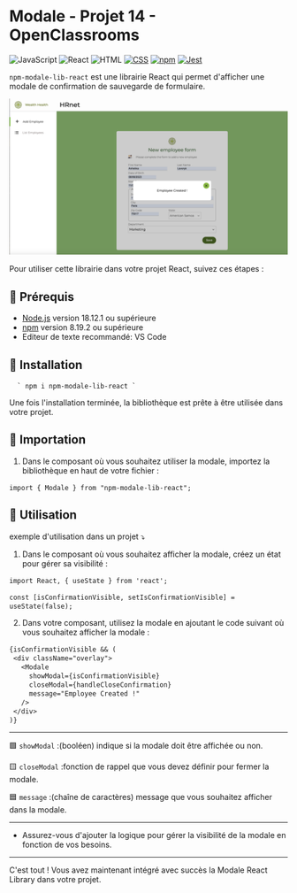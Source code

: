 # Modale - Projet 14 - OpenClassrooms
![JavaScript](https://img.shields.io/badge/JavaScript-F7DF1E?style=for-the-badge&logo=javascript&logoColor=black)
![React](https://img.shields.io/badge/React-20232A?style=for-the-badge&logo=react&logoColor=61DAFB)
![HTML](https://img.shields.io/badge/HTML5-E34F26?style=for-the-badge&logo=html5&logoColor=white)
[![CSS](https://img.shields.io/badge/CSS-3.0-green)](https://developer.mozilla.org/en-US/docs/Web/CSS)
[![npm](https://img.shields.io/badge/npm-8.19.2-red)](https://www.npmjs.com/)
[![Jest](https://img.shields.io/badge/Jest-27.4.7-orange)](https://jestjs.io/)


`npm-modale-lib-react` est une librairie React qui permet d'afficher une modale de confirmation de sauvegarde de formulaire.

![Image de démonstration](https://github.com/angelinalavoryk/images/blob/main/npm-modale.png)

Pour utiliser cette librairie dans votre projet React, suivez ces étapes :
## :triangular_flag_on_post: Prérequis
- [Node.js](https://nodejs.org/) version 18.12.1 ou supérieure
- [npm](https://www.npmjs.com/) version 8.19.2 ou supérieure
- Editeur de texte recommandé: VS Code


## :triangular_flag_on_post: Installation
      ` npm i npm-modale-lib-react `

Une fois l'installation terminée, la bibliothèque est prête à être utilisée dans votre projet.

## :triangular_flag_on_post: Importation

 1. Dans le composant où vous souhaitez utiliser la modale, importez la bibliothèque en haut de votre fichier :
 ``` 
 import { Modale } from "npm-modale-lib-react"; 
 ```

 ## :triangular_flag_on_post: Utilisation

exemple d'utilisation dans un projet :arrow_heading_down:

 1. Dans le composant où vous souhaitez afficher la modale, créez un état pour gérer sa visibilité :
 ``` 
 import React, { useState } from 'react'; 
 ```
 ``` 
 const [isConfirmationVisible, setIsConfirmationVisible] = useState(false); 
 ```

 2. Dans votre composant, utilisez la modale en ajoutant le code suivant où vous souhaitez afficher la modale :
 ``` 
 {isConfirmationVisible && (
  <div className="overlay">
    <Modale
      showModal={isConfirmationVisible}
      closeModal={handleCloseConfirmation}
      message="Employee Created !"
    />
  </div>
)} 
```
---

:green_square: ` showModal ` :(booléen) indique si la modale doit être affichée ou non.

:yellow_square: ` closeModal ` :fonction de rappel que vous devez définir pour fermer la modale.

:blue_square: ` message ` :(chaîne de caractères) message que vous souhaitez afficher dans la modale.


--- 


-  Assurez-vous d'ajouter la logique pour gérer la visibilité de la modale en fonction de vos besoins.

---

C'est tout ! Vous avez maintenant intégré avec succès la Modale React Library dans votre projet.
 